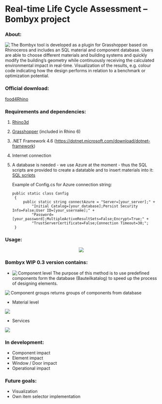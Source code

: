 
# Real-time Life Cycle Assessment – Bombyx project

### About:
<img align="left" src="https://i.imgur.com/aJduNdT.png">
The Bombyx tool is developed as a plugin for Grasshopper based on Rhinoceros and includes an SQL material and component database. Users are able to choose different materials and building systems and quickly modify the building’s geometry while continuously receiving the calculated environmental impact in real-time. Visualization of the results, e.g. colour code indicating how the design performs in relation to a benchmark or optimization potential. 


### Official download:
[food4Rhino](https://www.food4rhino.com/app/bombyx)


### Requirements and dependencies:
1. [Rhino3d](https://www.rhino3d.com/)
2. [Grasshopper](https://www.grasshopper3d.com/) (included in Rhino 6)
3. .NET Framework 4.6 (https://dotnet.microsoft.com/download/dotnet-framework)
4. Internet connection
5. A database is needed - we use Azure at the moment - thus the SQL scripts are provided to create a datatable and to insert materials into it:   
   [SQL scripts](../master/Bombyx.Data/SQLscripts)
   
   Example of Config.cs for Azure connection string:
   
   ```
   public static class Config
    {
        public static string connectAzure = "Server=[your_server];" +
            "Initial Catalog=[your_database];Persist Security Info=False;User ID=[your_username];" +
            "Password=[your_password];MultipleActiveResultSets=False;Encrypt=True;" +
            "TrustServerCertificate=False;Connection Timeout=30;";
    }
   ```


### Usage:
<p align="center">
   <img src="https://i.imgur.com/A6hUShl.png">
</p>

### Bombyx WIP 0.3 version contains:
* Component level
<img align="left" src="https://i.imgur.com/nqFFgX6.png"> The purpose of this method is to use predefined components form the database (Bauteilkatalog) to speed up the process of designing elements.


<img align="left" src="https://i.imgur.com/F293wrp.png"> Component groups returns groups of components from database


* Material level
<img src="https://i.imgur.com/7qWgSIj.png">


* Services
<img src="https://i.imgur.com/XZ7PrYQ.png">



### In development:
- Component impact
- Element impact
- Window / Door impact
- Operational impact


### Future goals:
+ Visualization
+ Own item selector implementation
